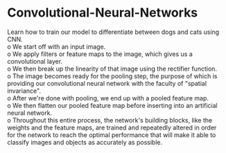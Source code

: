 # Convolutional-Neural-Networks
Learn how to train our model to differentiate between dogs and cats using CNN.
<br>o We start off with an input image.
<br>o We apply filters or feature maps to the image, which gives us a convolutional layer.
<br>o We then break up the linearity of that image using the rectifier function.
<br>o The image becomes ready for the pooling step, the purpose of which is providing our convolutional neural network with the faculty of "spatial invariance".
<br>o After we're done with pooling, we end up with a pooled feature map.
<br>o We then flatten our pooled feature map before inserting into an artificial neural network.
<br>o Throughout this entire process, the network's building blocks, like the weights and the feature maps, are trained and repeatedly altered in order for the network to reach          the optimal performance that will make it able to classify images and objects as accurately as possible.
